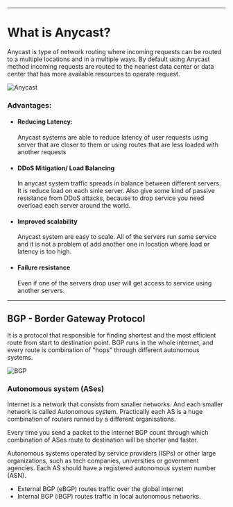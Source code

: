 ***
# What is Anycast? 

Anycast is type of network routing where incoming requests can be routed to a multiple locations and in a multiple ways. By default using Anycast method incoming requests are routed to the neariest data center or data center that has more available resources to operate request.

![Anycast](https://github.com/qqwerty222/obsidian/blob/main/Anycast/Anycast.png)

### Advantages:

- #### Reducing Latency:
	 Anycast systems are able to reduce latency of user requests using server that are closer to them or using routes that are less loaded with another requests

- #### DDoS Mitigation/ Load Balancing
	 In anycast system traffic spreads in balance between different servers. It is reduce load on each sinle server. Also give some kind of passive resistance from DDoS attacks, because to drop service you need overload each server around the world.

- #### Improved scalability 
	 Anycast system are easy to scale. All of the servers run same service and it is not a problem ot add another one in location where load or latency is too high.

- ####  Failure resistance
	 Even if one of the servers drop user will get access to service using another servers. 
---

## BGP - Border Gateway Protocol

It is a protocol that responsible for finding shortest and the most efficient route from start to destination point. BGP runs in the whole internet, and every route is combination of "hops" through different autonomous systems.

![BGP](https://github.com/qqwerty222/obsidian/blob/main/Anycast/BGP.png)

### Autonomous system (ASes)

Internet is a network that consists from smaller networks. And each smaller network is called Autonomous system. Practically each AS is a huge combination of routers runned by a different organisations.

Every time you send a packet to the internet BGP count through which combination of ASes route to destination will be shorter and faster.

Autonomous systems operated by service providers (ISPs) or other large organizations, such as tech companies, universities or government agencies. Each AS should have a registered autonomous system number (ASN). 

- External BGP (eBGP) routes traffic over the global internet
- Internal BGP (iBGP) routes traffic in local autonomous networks.
 
